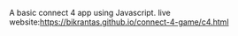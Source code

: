 A basic connect 4 app using Javascript.
live website:https://bikrantas.github.io/connect-4-game/c4.html

